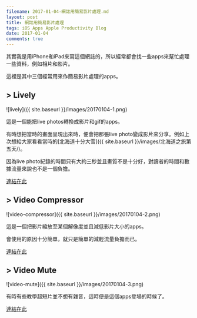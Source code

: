 ```yaml
---
filename: 2017-01-04-網誌用簡易影片處理.md
layout: post
title: 網誌用簡易影片處理
tags: iOS Apps Apple Productivity Blog
date: 2017-01-04
comments: true
---
```


其實我是用iPhone和iPad來寫這個網誌的，所以經常都會找一些apps來幫忙處理一些資料，例如相片和影片。

這裡是其中三個經常用來作簡易影片處理的apps。

## > Lively

![lively]({{ site.baseurl }}/images/20170104-1.png)

這是一個能把live photos轉換成影片和gif的apps。

有時想把當時的畫面呈現出來時，便會把那張live photo變成影片來分享。例如上次想給大家看看當時的[北海道十分大雪]({{ site.baseurl }}/images/北海道之旅第五天/)。

因為live photo紀錄的時間只有大約三秒並且畫質不是十分好，對讀者的時間和數據流量來說也不是一個負擔。

[連結在此](https://appsto.re/hk/LjvK-.i)

## > Video Compressor

![video-compressor]({{ site.baseurl }}/images/20170104-2.png)

這是一個把影片縮放至某個解像度並且減低影片大小的apps。

會使用的原因十分簡單，就只是簡單的減輕流量負擔而已。

[連結在此](https://appsto.re/hk/EHDWC.i)

## > Video Mute

![video-mute]({{ site.baseurl }}/images/20170104-3.png)

有時有些教學超短片並不想有雜音，這時便是這個apps登場的時候了。

[連結在此](https://appsto.re/hk/UtH6W.i)